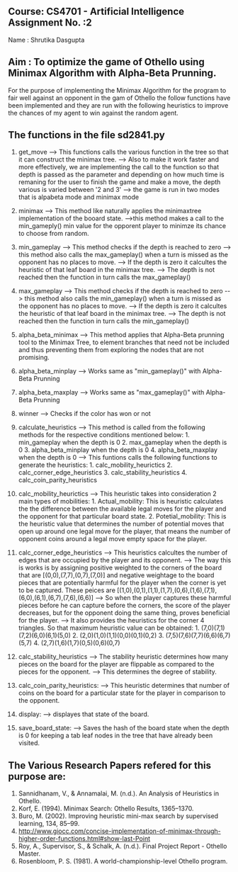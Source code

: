 Course: CS4701 - Artificial Intelligence
Assignment No. :2
------------------------------------------
Name	: Shrutika Dasgupta

Aim 	: To optimize the game of Othello using Minimax Algorithm with Alpha-Beta Prunning. 
-----------------------------------------------------------------------
For the purpose of implementing the Minimax Algorithm for the program to fair well against an opponent in the gam of 
Othello the follow functions have been implemented and they are run with the following heuristics to improve the chances 
of my agent to win against the random agent.

**The functions in the file sd2841.py**
-------------------------------------------
1) get_move
	--> This functions calls the various function in the tree so that it can construct the minimax tree.
	--> Also to make it work faster and more effectively, we are implementing the call to the function so that depth is 
		passed as the parameter and depending
		on how much time is remaning for the user to finish the game and make a move, the depth various is varied between '2 and 3'
	--> the game is run in two modes that is alpabeta mode and minimax mode

2) minimax
	--> This method like naturally applies the minimaxtree implementation of the booard state.
	-->this method makes a call to the min_gameply() min value for the opporent player to minimze its chance to choose from random.

3) min_gameplay
	--> This method checks if the depth is reached to zero
	--> this method also calls the max_gameplay() when a turn is missed as the opponent has no places to move.
	--> If the depth is zero it calcultes the heuristic of that leaf board in the minimax tree.
	--> The depth is not reached then the function in turn calls the max_gameplay()

4) max_gameplay
	--> This method checks if the depth is reached to zero
	--> this method also calls the min_gameplay() when a turn is missed as the opponent has no places to move.
	--> If the depth is zero it calcultes the heuristic of that leaf board in the minimax tree.
	--> The depth is not reached then the function in turn calls the min_gameplay()

5) alpha_beta_minimax
	--> This method applies that Alpha-Beta prunning tool to the Minimax Tree, to element branches that need not be 
	included and thus preventing them from exploring the nodes that are not promising.

6) alpha_beta_minplay
	--> Works same as "min_gameplay()" with Alpha-Beta Prunning

7) alpha_beta_maxplay
	--> Works same as "max_gameplay()" with Alpha-Beta Prunning

8) winner
	--> Checks if the color has won or not

9) calculate_heuristics
	--> This method is called from the following methods for the respective conditions mentioned below:
		1. min_gameplay when the depth is 0
		2. max_gameplay when the depth is 0
		3. alpha_beta_minplay when the depth is 0
		4. alpha_beta_maxplay when the depth is 0
	--> This funtions calls the following functions to generate the heuristics:
		1. calc_mobility_heurictics
		2. calc_corner_edge_heuristics
		3. calc_stability_heuristics
		4. calc_coin_parity_heuristics

10) calc_mobility_heurictics
	--> This heuristic takes into consideration 2 main types of mobilities:
		1. Actual_mobility: 
			This is heuristic calculates the the difference between the available legal moves for the player and 
			the opponent for that particular board state.
		2. Potetial_mobility:
			This is the heuristic value that determines the number of potential moves that open up around one 
			legal move for the player, that means the number of opponent coins around a legal move empty space for the player. 

11) calc_corner_edge_heuristics
	--> This heuristics calcultes the number of edges that are occupied by the player and its opponent.
	--> The way this is works is by assigning positive weighted to the corners of the board that are [(0,0),(7,7),(0,7),(7,0)] 
		and negative weightage to the board pieces that are potentially harmful for the player when the corner is yet to be captured. 
		These peices are [(1,0),(0,1),(1,1),(1,7),(0,6),(1,6),(7,1),(6,0),(6,1),(6,7),(7,6),(6,6)]
	--> So when the player captures these harmful pieces before he can capture before the corners, the score of the player decreases, 
		but for the opponent doing the same thing, proves beneficial for the player.
	--> It also provides the heuristics for the corner 4 triangles. So that maximum heuristic value can be obtained:
		1. (7,0)(7,1)(7,2)(6,0)(6,1)(5,0)
		2. (2,0)(1,0)(1,1)(0,0)(0,1)(0,2)
		3. (7,5)(7,6)(7,7)(6,6)(6,7)(5,7)
		4. (2,7)(1,6)(1,7)(0,5)(0,6)(0,7)

12) calc_stability_heuristics
	--> The stability heuristic determines how many pieces on the board for the player are flippable as compared to the pieces for the opponent.
	--> This determines the degree of stability.

13) calc_coin_parity_heuristics:
	--> This heuristic determines that number of coins on the board for a particular state for the player in comparison to the opponent.

14) display:
	--> displayes that state of the board.

15) save_board_state:
	--> Saves the hash of the board state when the depth is 0 for keeping a tab leaf nodes in the tree that have already been visited.


**The Various Research Papers refered for this purpose are:**
-----------------------------------------------------------------

1) Sannidhanam, V., & Annamalai, M. (n.d.). An Analysis of Heuristics in Othello.
2) Korf, E. (1994). Minimax Search: Othello Results, 1365–1370.
3) Buro, M. (2002). Improving heuristic mini-max search by supervised learning, 134, 85–99.
4) http://www.giocc.com/concise-implementation-of-minimax-through-higher-order-functions.html#show-last-Point
5) Roy, A., Supervisor, S., & Schalk, A. (n.d.). Final Project Report - Othello Master.
6) Rosenbloom, P. S. (1981). A world-championship-level Othello program.